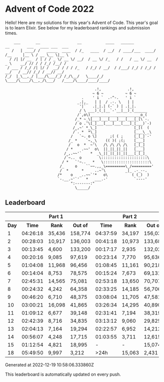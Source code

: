 # Advent of Code 2022

Hello! Here are my solutions for this year's Advent of Code. This year's goal is to learn Elixir. See below for my leaderboard rankings and submission times.

```
    ___       __                 __           ____   ______          __        ___   ____ ___  ___ 
   /   | ____/ /   _____  ____  / /_   ____  / __/  / ____/___  ____/ /__     |__ \ / __ \__ \|__ \
  / /| |/ __  / | / / _ \/ __ \/ __/  / __ \/ /_   / /   / __ \/ __  / _ \    __/ // / / /_/ /__/ /
 / ___ / /_/ /| |/ /  __/ / / / /_   / /_/ / __/  / /___/ /_/ / /_/ /  __/   / __// /_/ / __// __/ 
/_/  |_\__,_/ |___/\___/_/ /_/\__/   \____/_/     \____/\____/\__,_/\___/   /____/\____/____/____/ 

                                         .!,            .!,
                                        ~ 6 ~          ~ 6 ~
                                   .    ' i `  .-^-.   ' i `
                                 _.|,_   | |  / .-. \   | |
                                  '|`   .|_|.| (-` ) | .|_|.
                                  / \ ___)_(_|__`-'__|__)_(______
                                 /`,o\)_______________________o_(
                                /_* ~_\[___]___[___]___[___[_[\`-.
                                / o .'\[_]___[___]___[___]_[___)`-)
                               /_,~' *_\_]                 [_[(  (
                               /`. *  *\_]                 [___\ _\
                              /   `~. o \]      ;( ( ;     [_[_]`-'
                             /_ *    `~,_\    (( )( ;(;    [___]
                             /   o  *  ~'\   /\ /\ /\ /\   [_[_]
                            / *    .~~'  o\  ||_||_||_||   [___]
                           /_,.~~'`    *  _\_||_||_||_||___[_[_]_
                           /`~..  o        \:::::::::::::::::::::\
                          / *   `'~..   *   \:::::::::::::::::::::\
                         /_     o    ``~~.,,_\=========\_/========='
                         /  *      *     ..~'\         _|_ .-_--.
                        /*    o   _..~~`'*   o\           ( (_)  )
                        `-.__.~'`'   *   ___.-'            `----'
                              ":-------:"
                                \_____/
```

## Leaderboard

<!--LEADERBOARD_START-->
<table><tr><th></th><th colspan="3">Part 1</th><th colspan="3">Part 2</th></tr><tr><th>Day</th><th>Time</th><th>Rank</th><th>Out of</th><th>Time</th><th>Rank</th><th>Out of</th></tr><tr><td>1</td><td>04:26:18</td><td>35,436</td><td>158,774</td><td>04:37:59</td><td>34,197</td><td>156,033</td></tr><tr><td>2</td><td>00:28:03</td><td>10,917</td><td>136,003</td><td>00:41:18</td><td>10,973</td><td>133,680</td></tr><tr><td>3</td><td>00:13:45</td><td>4,600</td><td>133,200</td><td>00:17:17</td><td>2,935</td><td>132,024</td></tr><tr><td>4</td><td>00:20:16</td><td>9,085</td><td>97,619</td><td>00:23:14</td><td>7,770</td><td>95,636</td></tr><tr><td>5</td><td>01:04:08</td><td>11,968</td><td>96,456</td><td>01:08:45</td><td>11,161</td><td>90,218</td></tr><tr><td>6</td><td>00:14:04</td><td>8,753</td><td>78,575</td><td>00:15:24</td><td>7,673</td><td>69,131</td></tr><tr><td>7</td><td>02:45:31</td><td>14,565</td><td>75,081</td><td>02:53:18</td><td>13,650</td><td>70,707</td></tr><tr><td>8</td><td>00:24:32</td><td>4,242</td><td>64,358</td><td>02:33:25</td><td>14,185</td><td>56,706</td></tr><tr><td>9</td><td>00:46:20</td><td>6,710</td><td>48,375</td><td>03:08:04</td><td>11,705</td><td>47,581</td></tr><tr><td>10</td><td>03:00:21</td><td>16,098</td><td>41,865</td><td>03:26:34</td><td>14,295</td><td>40,890</td></tr><tr><td>11</td><td>01:09:12</td><td>6,677</td><td>39,148</td><td>02:31:41</td><td>7,194</td><td>38,319</td></tr><tr><td>12</td><td>02:42:39</td><td>8,716</td><td>34,835</td><td>03:13:12</td><td>9,060</td><td>29,825</td></tr><tr><td>13</td><td>02:04:13</td><td>7,164</td><td>19,294</td><td>02:22:57</td><td>6,952</td><td>14,212</td></tr><tr><td>14</td><td>00:56:07</td><td>4,248</td><td>17,715</td><td>01:03:55</td><td>3,711</td><td>12,615</td></tr><tr><td>15</td><td>01:12:54</td><td>4,821</td><td>18,995</td><td>-</td><td>-</td><td>15,074</td></tr><tr><td>18</td><td>05:49:50</td><td>9,997</td><td>3,212</td><td>&gt;24h</td><td>15,063</td><td>2,431</td></tr></table>
Generated at 2022-12-19 10:58:06.333860Z
<!--LEADERBOARD_END-->

This leaderboard is automatically updated on every push.
